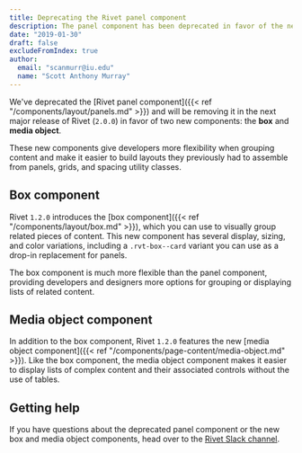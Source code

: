 ```yaml
---
title: Deprecating the Rivet panel component
description: The panel component has been deprecated in favor of the new box and media object components.
date: "2019-01-30"
draft: false
excludeFromIndex: true
author:
  email: "scanmurr@iu.edu"
  name: "Scott Anthony Murray"
---
```

We've deprecated the [Rivet panel component]({{< ref "/components/layout/panels.md" >}}) and will be removing it in the next major release of Rivet (`2.0.0`) in favor of two new components: the **box** and **media object**.

These new components give developers more flexibility when grouping content and make it easier to build layouts they previously had to assemble from panels, grids, and spacing utility classes.

## Box component
Rivet `1.2.0` introduces the [box component]({{< ref "/components/layout/box.md" >}}), which you can use to visually group related pieces of content. This new component has several display, sizing, and color variations, including a `.rvt-box--card` variant you can use as a drop-in replacement for panels.

The box component is much more flexible than the panel component, providing developers and designers more options for grouping or displaying lists of related content.

## Media object component
In addition to the box component, Rivet `1.2.0` features the new [media object component]({{< ref "/components/page-content/media-object.md" >}}). Like the box component, the media object component makes it easier to display lists of complex content and their associated controls without the use of tables.

## Getting help
If you have questions about the deprecated panel component or the new box and media object components, head over to the [Rivet Slack channel](https://iuwebcommunity.slack.com/messages/rivet).
